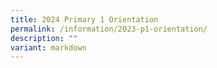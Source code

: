 ```yaml
---
title: 2024 Primary 1 Orientation
permalink: /information/2023-p1-orientation/
description: ""
variant: markdown
---
```

